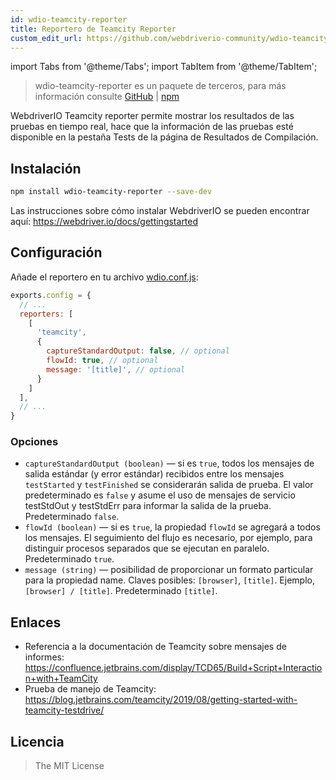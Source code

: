 ```yaml
---
id: wdio-teamcity-reporter
title: Reportero de Teamcity Reporter
custom_edit_url: https://github.com/webdriverio-community/wdio-teamcity-reporter/edit/main/README.md
---
```


import Tabs from '@theme/Tabs';
import TabItem from '@theme/TabItem';

> wdio-teamcity-reporter es un paquete de terceros, para más información consulte [GitHub](https://github.com/webdriverio-community/wdio-teamcity-reporter) | [npm](https://www.npmjs.com/package/wdio-teamcity-reporter)

WebdriverIO Teamcity reporter permite mostrar los resultados de las pruebas en tiempo real, hace que la información de las pruebas esté disponible en la pestaña Tests de la página de Resultados de Compilación.


## Instalación

```bash
npm install wdio-teamcity-reporter --save-dev
```

Las instrucciones sobre cómo instalar WebdriverIO se pueden encontrar aquí: https://webdriver.io/docs/gettingstarted


## Configuración

Añade el reportero en tu archivo [wdio.conf.js](http://webdriver.io/guide/testrunner/configurationfile.html):

```javascript
exports.config = {
  // ...
  reporters: [
    [
      'teamcity',
      {
        captureStandardOutput: false, // optional
        flowId: true, // optional
        message: '[title]', // optional
      }
    ]
  ],
  // ...
}
```

### Opciones

- `captureStandardOutput (boolean)` — si es `true`, todos los mensajes de salida estándar (y error estándar) recibidos entre los mensajes `testStarted` y `testFinished` se considerarán salida de prueba. El valor predeterminado es `false` y asume el uso de mensajes de servicio testStdOut y testStdErr para informar la salida de la prueba. Predeterminado `false`.
- `flowId (boolean)` — si es `true`, la propiedad `flowId` se agregará a todos los mensajes. El seguimiento del flujo es necesario, por ejemplo, para distinguir procesos separados que se ejecutan en paralelo. Predeterminado `true`.
- `message (string)` — posibilidad de proporcionar un formato particular para la propiedad name. Claves posibles: `[browser]`, `[title]`. Ejemplo, `[browser] / [title]`. Predeterminado `[title]`.


## Enlaces

- Referencia a la documentación de Teamcity sobre mensajes de informes: https://confluence.jetbrains.com/display/TCD65/Build+Script+Interaction+with+TeamCity
- Prueba de manejo de Teamcity: https://blog.jetbrains.com/teamcity/2019/08/getting-started-with-teamcity-testdrive/


## Licencia

> The MIT License